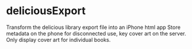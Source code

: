 deliciousExport
===============

Transform the delicious library export file into an iPhone html app
Store metadata on the phone for disconnected use, key cover art on the
server.  Only display cover art for individual books.
